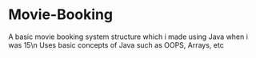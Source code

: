 # Movie-Booking
A basic movie booking system structure which i made using Java when i was 15\n
Uses basic concepts of Java such as OOPS, Arrays, etc
